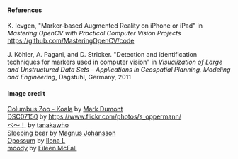 #### References

K. Ievgen, "Marker-based Augmented Reality on iPhone or iPad" in *Mastering OpenCV with Practical Computer Vision Projects*  
https://github.com/MasteringOpenCV/code

J. Köhler, A. Pagani, and D. Stricker. "Detection and identification techniques for markers used in computer vision" in *Visualization of Large and Unstructured Data Sets – Applications in Geospatial Planning, Modeling and Engineering*, Dagstuhl, Germany, 2011

#### Image credit
[Columbus Zoo - Koala](https://www.flickr.com/photos/wcdumonts/19932566091/) by [Mark Dumont](https://www.flickr.com/photos/wcdumonts/)   
[DSC07150](https://www.flickr.com/photos/s_oppermann/5417402791/) by https://www.flickr.com/photos/s_oppermann/  
[ベ～！](https://www.flickr.com/photos/28481088@N00/7131566543/) by [tanakawho](https://www.flickr.com/photos/28481088@N00/)  
[Sleeping bear](https://www.flickr.com/photos/120374925@N06/14827206366/) by [Magnus Johansson](https://www.flickr.com/photos/120374925@N06/)  
[Opossum](https://www.flickr.com/photos/14379121@N03/11362242533/) by [Ilona L](https://www.flickr.com/photos/14379121@N03/)  
[moody](https://www.flickr.com/photos/eileen_mcfall/3679089191/) by [Eileen McFall](https://www.flickr.com/photos/eileen_mcfall/)  

